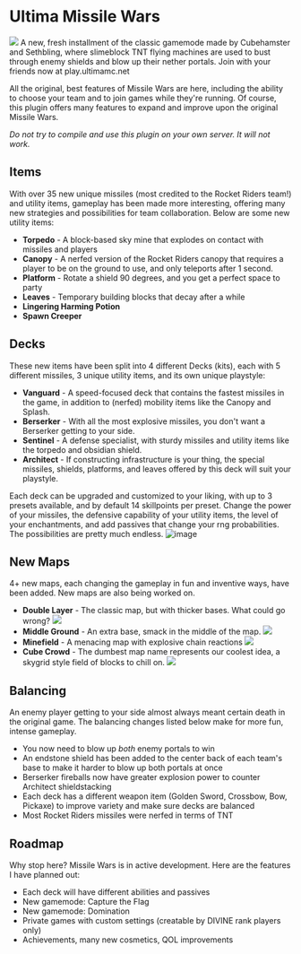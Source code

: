 # Ultima Missile Wars
![](https://cdn.discordapp.com/attachments/358673756836855810/958149582120968262/2022-03-28_16.36.03.png)
A new, fresh installment of the classic gamemode made by Cubehamster and Sethbling, where slimeblock TNT flying machines are used to bust through enemy shields and blow up their nether portals. Join with your friends now at play.ultimamc.net

All the original, best features of Missile Wars are here, including the ability to choose your team and to join games while they're running. Of course, this plugin offers many features to expand and improve upon the original Missile Wars.

*Do not try to compile and use this plugin on your own server. It will not work.*

## Items
With over 35 new unique missiles (most credited to the Rocket Riders team!) and utility items, gameplay has been made more interesting, offering many new strategies and possibilities for team collaboration. Below are some new utility items:
* **Torpedo** - A block-based sky mine that explodes on contact with missiles and players
* **Canopy** - A nerfed version of the Rocket Riders canopy that requires a player to be on the ground to use, and only teleports after 1 second.
* **Platform** - Rotate a shield 90 degrees, and you get a perfect space to party
* **Leaves** - Temporary building blocks that decay after a while
* **Lingering Harming Potion**
* **Spawn Creeper**

## Decks
These new items have been split into 4 different Decks (kits), each with 5 different missiles, 3 unique utility items, and its own unique playstyle:
* **Vanguard** - A speed-focused deck that contains the fastest missiles in the game, in addition to (nerfed) mobility items like the Canopy and Splash.
* **Berserker** - With all the most explosive missiles, you don't want a Berserker getting to your side.
* **Sentinel** - A defense specialist, with sturdy missiles and utility items like the torpedo and obsidian shield.
* **Architect** - If constructing infrastructure is your thing, the special missiles, shields, platforms, and leaves offered by this deck will suit your playstyle.

Each deck can be upgraded and customized to your liking, with up to 3 presets available, and by default 14 skillpoints per preset. Change the power of your missiles, the defensive capability of your utility items, the level of your enchantments, and add passives that change your rng probabilities. The possibilities are pretty much endless.
![image](https://user-images.githubusercontent.com/17891302/172035160-7b004f57-35cc-4ee4-a233-d24430ca11f5.png)


## New Maps
4+ new maps, each changing the gameplay in fun and inventive ways, have been added. New maps are also being worked on.
* **Double Layer** - The classic map, but with thicker bases. What could go wrong?
![](https://i.imgur.com/ZXzhell.jpg)
* **Middle Ground** - An extra base, smack in the middle of the map.
![](https://i.imgur.com/KeWo1el.jpg)
* **Minefield** - A menacing map with explosive chain reactions
![](https://i.imgur.com/PnHOhla.jpg)
* **Cube Crowd** - The dumbest map name represents our coolest idea, a skygrid style field of blocks to chill on.
![](https://i.imgur.com/zKrGraC.jpg)

## Balancing
An enemy player getting to your side almost always meant certain death in the original game. The balancing changes listed below make for more fun, intense gameplay.
* You now need to blow up *both* enemy portals to win
* An endstone shield has been added to the center back of each team's base to make it harder to blow up both portals at once
* Berserker fireballs now have greater explosion power to counter Architect shieldstacking
* Each deck has a different weapon item (Golden Sword, Crossbow, Bow, Pickaxe) to improve variety and make sure decks are balanced
* Most Rocket Riders missiles were nerfed in terms of TNT

## Roadmap
Why stop here? Missile Wars is in active development. Here are the features I have planned out:
* Each deck will have different abilities and passives
* New gamemode: Capture the Flag
* New gamemode: Domination
* Private games with custom settings (creatable by DIVINE rank players only)
* Achievements, many new cosmetics, QOL improvements

